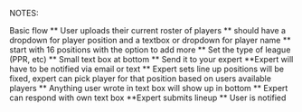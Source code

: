 NOTES:

Basic flow
** User uploads their current roster of players
** should have a dropdown for player position and a textbox or dropdown for player name
** start with 16 positions with the option to add more
** Set the type of league (PPR, etc)
** Small text box at bottom
**  Send it to your expert
**Expert will have to be notified via email or text
** Expert sets line up  positions will be fixed, expert can pick player for that position based on users available players
** Anything user wrote in text box will show up in bottom
** Expert can respond with own text box
**Expert submits lineup
** User is notified 







